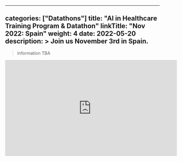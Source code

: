 
---
categories: ["Datathons"]
title: "AI in Healthcare Training Program & Datathon"
linkTitle: "Nov 2022: Spain"
weight: 4
date: 2022-05-20
description: >
  Join us November 3rd in Spain.
---

>Information TBA

<iframe width="560" height="315" src="https://www.youtube.com/embed/KwsGXGIk6ok" title="YouTube video player" frameborder="0" allow="accelerometer; autoplay; clipboard-write; encrypted-media; gyroscope; picture-in-picture; web-share" allowfullscreen></iframe>